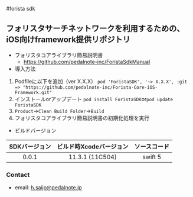 #forista sdk

## フォリスタサーチネットワークを利用するための、iOS向けframework提供リポジトリ

- フォリスタコアライブラリ簡易説明書
  - https://github.com/pedalnote-inc/ForistaSdkManual
- 導入方法

1. Podfileに以下を追加（ver X.X.X）
`pod 'ForistaSDK', '~> X.X.X', :git => "https://github.com/pedalnote-inc/Forista-Core-iOS-Framework.git"`
2. インストールorアップデート
`pod install ForistaSDK`or`pod update ForistaSDK`
3. `Product`->`Clean Build Folder`->`Build`
4. フォリスタコアライブラリ簡易説明書の初期化処理を実行

- ビルドバージョン

| SDKバージョン | ビルド時Xcodeバージョン | ソースコード |
| :-----------: | :---------------------: | :----------: |
|     0.0.1     |     11.3.1 (11C504)     |   swift 5    |


### Contact

- email: h.saijo@pedalnote.jp

